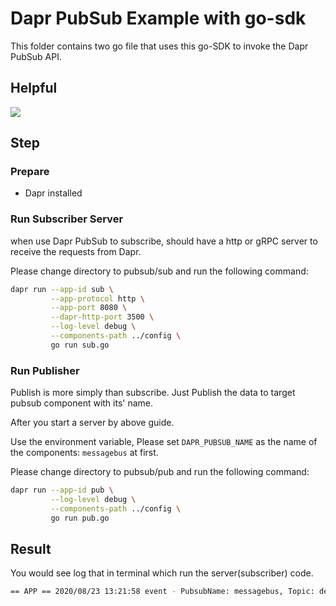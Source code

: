 # Dapr PubSub Example with go-sdk

This folder contains two go file that uses this go-SDK to invoke the Dapr PubSub API.

## Helpful
![](https://i.loli.net/2020/08/23/5MBYgwqCZcXNUf2.jpg)

## Step

### Prepare
- Dapr installed

### Run Subscriber Server
when use Dapr PubSub to subscribe, should have a http or gRPC server to receive the requests from Dapr.

Please change directory to pubsub/sub and run the following command:
```bash
dapr run --app-id sub \
         --app-protocol http \
         --app-port 8080 \
         --dapr-http-port 3500 \
         --log-level debug \
         --components-path ../config \
         go run sub.go 
```

### Run Publisher
Publish is more simply than subscribe. Just Publish the data to target pubsub component with its' name.

After you start a server by above guide.

Use the environment variable, Please set `DAPR_PUBSUB_NAME` as the name of the components: `messagebus` at first.

Please change directory to pubsub/pub and run the following command:
```bash
dapr run --app-id pub \
         --log-level debug \
         --components-path ../config \
         go run pub.go 
```

## Result
You would see log that in terminal which run the server(subscriber) code.
```bash
== APP == 2020/08/23 13:21:58 event - PubsubName: messagebus, Topic: demo, ID: 11acaa82-23c4-4244-8969-7360dae52e5d, Data: ping
```